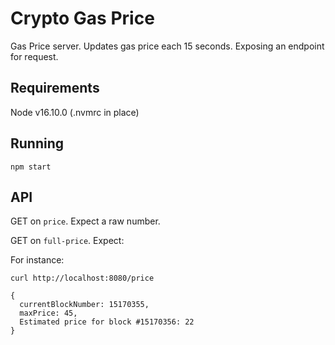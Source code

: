 # Crypto Gas Price
Gas Price server. Updates gas price each 15 seconds. Exposing an endpoint for request.

## Requirements
Node v16.10.0 (.nvmrc in place)

## Running
```
npm start
```

## API
GET on `price`. Expect a raw number.

GET on `full-price`. Expect:

For instance:
```
curl http://localhost:8080/price
```

```
{
  currentBlockNumber: 15170355,
  maxPrice: 45,
  Estimated price for block #15170356: 22
}
```
